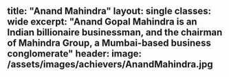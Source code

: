 title: "Anand Mahindra"
layout: single
classes: wide
excerpt: "Anand Gopal Mahindra is an Indian billionaire businessman, and the chairman of Mahindra Group, a Mumbai-based business conglomerate"
header:
  image: /assets/images/achievers/AnandMahindra.jpg
---
